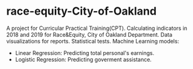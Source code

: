 # race-equity-City-of-Oakland
A project for Curricular Practical Training(CPT).
Calculating indicators in 2018 and 2019 for Race&Equity, City of Oakland Department.
Data visualizations for reports.
Statistical tests.
Machine Learning models:
  - Linear Regression: Predicting total personal's earnings.
  - Logistic Regression: Predicting goverment assistance.
